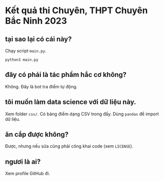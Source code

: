 # Kết quả thi Chuyên, THPT Chuyên Bắc Ninh 2023

## tại sao lại có cái này?
Chạy script `main.py`.
```shell
python3 main.py
```

## đây có phải là tác phẩm hắc cơ không?
Không. Đây là bot tra điểm tự động.

## tôi muốn làm data science với dữ liệu này.
Xem folder `csv/`. Có bảng điểm dạng CSV trong đấy. Dùng `pandas` để import dữ liệu.

## ăn cắp được không?
Được, nhưng nếu sửa cũng phải công khai code (xem `LICENSE`).

## ngươi là ai?
Xem profile GitHub đi.
